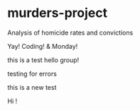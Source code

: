 # murders-project
Analysis of homicide rates and convictions

Yay! Coding! & Monday!

this is a test
hello group!



testing for errors

this is a new test


Hi !
